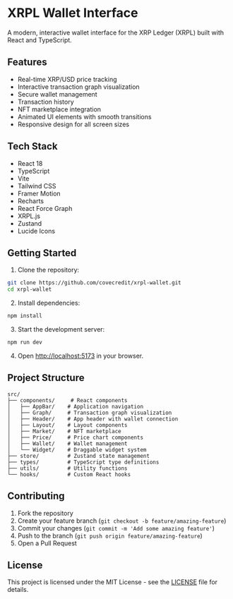 # XRPL Wallet Interface

A modern, interactive wallet interface for the XRP Ledger (XRPL) built with React and TypeScript.

## Features

- Real-time XRP/USD price tracking
- Interactive transaction graph visualization
- Secure wallet management
- Transaction history
- NFT marketplace integration
- Animated UI elements with smooth transitions
- Responsive design for all screen sizes

## Tech Stack

- React 18
- TypeScript
- Vite
- Tailwind CSS
- Framer Motion
- Recharts
- React Force Graph
- XRPL.js
- Zustand
- Lucide Icons

## Getting Started

1. Clone the repository:
```bash
git clone https://github.com/covecredit/xrpl-wallet.git
cd xrpl-wallet
```

2. Install dependencies:
```bash
npm install
```

3. Start the development server:
```bash
npm run dev
```

4. Open [http://localhost:5173](http://localhost:5173) in your browser.

## Project Structure

```
src/
├── components/     # React components
│   ├── AppBar/    # Application navigation
│   ├── Graph/     # Transaction graph visualization
│   ├── Header/    # App header with wallet connection
│   ├── Layout/    # Layout components
│   ├── Market/    # NFT marketplace
│   ├── Price/     # Price chart components
│   ├── Wallet/    # Wallet management
│   └── Widget/    # Draggable widget system
├── store/         # Zustand state management
├── types/         # TypeScript type definitions
├── utils/         # Utility functions
└── hooks/         # Custom React hooks
```

## Contributing

1. Fork the repository
2. Create your feature branch (`git checkout -b feature/amazing-feature`)
3. Commit your changes (`git commit -m 'Add some amazing feature'`)
4. Push to the branch (`git push origin feature/amazing-feature`)
5. Open a Pull Request

## License

This project is licensed under the MIT License - see the [LICENSE](LICENSE) file for details.
